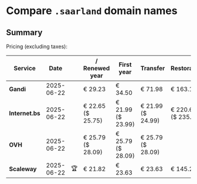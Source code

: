 # Compare `.saarland` domain names

## Summary

Pricing (excluding taxes):

| Service | Date |  | / Renewed year | First year | Transfer | Restoration |
|--|--|--|--|--|--|--|
| **Gandi** | 2025-06-22 |  | € 29.23 | € 34.50 | € 71.98 | € 163.16 |
| **Internet.bs** | 2025-06-22 |  | € 22.65<br>($ 25.75) | € 21.99<br>($ 23.99) | € 21.99<br>($ 24.99) | € 220.69<br>($ 235.39) |
| **OVH** | 2025-06-22 |  | € 25.79<br>($ 28.09) | € 25.79<br>($ 28.09) | € 25.79<br>($ 28.09) |  |
| **Scaleway** | 2025-06-22 | 🏆 | € 21.82 | € 23.63 | € 23.63 | € 145.26 |
